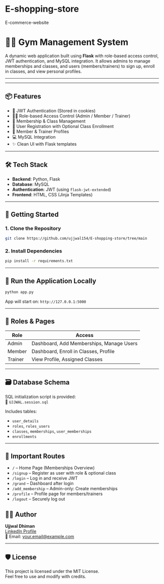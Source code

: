 # E-shopping-store
E-commerce-website 

# 🏋️‍♂️ Gym Management System

A dynamic web application built using **Flask** with role-based access control, JWT authentication, and MySQL integration. It allows admins to manage memberships and classes, and users (members/trainers) to sign up, enroll in classes, and view personal profiles.

---

---

## 📦 Features

- 🔐 JWT Authentication (Stored in cookies)
- 🧑‍💼 Role-based Access Control (Admin / Member / Trainer)
- 📝 Membership & Class Management
- 👥 User Registration with Optional Class Enrollment
- 👤 Member & Trainer Profiles
- 💻 MySQL Integration 
- ✨ Clean UI with Flask templates

---

## 🛠️ Tech Stack

- **Backend**: Python, Flask
- **Database**: MySQL
- **Authentication**: JWT (using `flask-jwt-extended`)
- **Frontend**: HTML, CSS (Jinja Templates)

---

## 🚀 Getting Started

### 1. Clone the Repository

```bash
git clone https://github.com/ujjwal154/E-shopping-store/tree/main
```

### 2. Install Dependencies

```bash
pip install -r requirements.txt
```
---

## 🧪 Run the Application Locally

```bash
python app.py
```

App will start on: `http://127.0.0.1:5000`

---

## 🔐 Roles & Pages

| Role     | Access                                   |
|----------|------------------------------------------|
| Admin    | Dashboard, Add Memberships, Manage Users |
| Member   | Dashboard, Enroll in Classes, Profile    |
| Trainer  | View Profile, Assigned Classes           |

---

## 🗃️ Database Schema

SQL initialization script is provided:  
📄 `UJJWAL.session.sql`

Includes tables:
- `user_details`
- `roles`, `roles_users`
- `classes`, `memberships`, `user_memberships`
- `enrollments`

---

## 🧠 Important Routes

- `/` – Home Page (Memberships Overview)
- `/signup` – Register as user with role & optional class
- `/login` – Log in and receive JWT
- `/grand` – Dashboard after login
- `/add_membership` – Admin-only: Create memberships
- `/profile` – Profile page for members/trainers
- `/logout` – Securely log out

## 👨‍💻 Author

**Ujjwal Dhiman**  
[LinkedIn Profile](https://www.linkedin.com/in/your-link/)  
📧 Email: your.email@example.com

---

## 🛡️ License

This project is licensed under the MIT License.  
Feel free to use and modify with credits.

